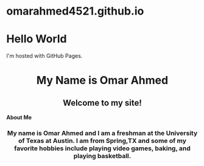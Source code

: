 # omarahmed4521.github.io
<!DOCTYPE html>
<html>
<body>
<h1>Hello World</h1>
<p>I'm hosted with GitHub Pages.</p>
</body>
</html>

<h1 style="text-align: center;">My Name is Omar Ahmed</h1>
<h2 style="text-align: center;">Welcome to my site!</h2>


<p><strong>About Me</strong></p>

<h3 style="text-align: center;">My name is Omar Ahmed and I am a freshman at the University of Texas at Austin. I am from Spring,TX and some of my favorite hobbies include playing video games, baking, and playing basketball.</h3>


